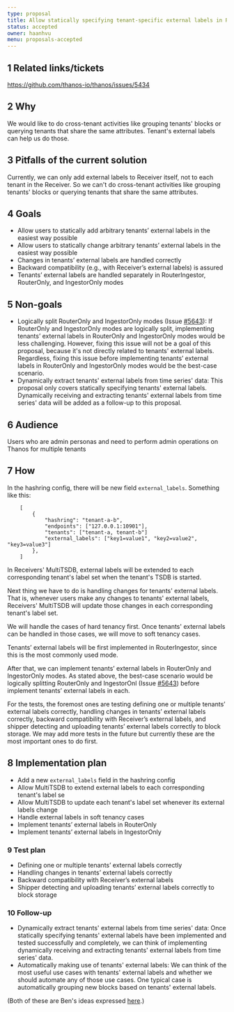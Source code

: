 ```yaml
---
type: proposal
title: Allow statically specifying tenant-specific external labels in Receivers
status: accepted
owner: haanhvu
menu: proposals-accepted
---
```


## 1 Related links/tickets

https://github.com/thanos-io/thanos/issues/5434

## 2 Why

We would like to do cross-tenant activities like grouping tenants' blocks or querying tenants that share the same attributes. Tenant's external labels can help us do those.

## 3 Pitfalls of the current solution

Currently, we can only add external labels to Receiver itself, not to each tenant in the Receiver. So we can't do cross-tenant activities like grouping tenants' blocks or querying tenants that share the same attributes.

## 4 Goals

* Allow users to statically add arbitrary tenants’ external labels in the easiest way possible
* Allow users to statically change arbitrary tenants’ external labels in the easiest way possible
* Changes in tenants’ external labels are handled correctly
* Backward compatibility (e.g., with Receiver’s external labels) is assured
* Tenants’ external labels are handled separately in RouterIngestor, RouterOnly, and IngestorOnly modes

## 5 Non-goals

* Logically split RouterOnly and IngestorOnly modes (Issue [#5643](https://github.com/thanos-io/thanos/issues/5643)): If RouterOnly and IngestorOnly modes are logically split, implementing tenants’ external labels in RouterOnly and IngestorOnly modes would be less challenging. However, fixing this issue will not be a goal of this proposal, because it's not directly related to tenants' external labels. Regardless, fixing this issue before implementing tenants’ external labels in RouterOnly and IngestorOnly modes would be the best-case scenario.
* Dynamically extract tenants' external labels from time series' data: This proposal only covers statically specifying tenants' external labels. Dynamically receiving and extracting tenants' external labels from time series' data will be added as a follow-up to this proposal.

## 6 Audience

Users who are admin personas and need to perform admin operations on Thanos for multiple tenants

## 7 How

In the hashring config, there will be new field `external_labels`. Something like this:

```
    [
        {
            "hashring": "tenant-a-b",
            "endpoints": ["127.0.0.1:10901"],
            "tenants": ["tenant-a, tenant-b"]
            "external_labels": ["key1=value1", "key2=value2", "key3=value3"]
        },
    ]
```

In Receivers' MultiTSDB, external labels will be extended to each corresponding tenant's label set when the tenant's TSDB is started.

Next thing we have to do is handling changes for tenants' external labels. That is, whenever users make any changes to tenants' external labels, Receivers' MultiTSDB will update those changes in each corresponding tenant's label set.

We will handle the cases of hard tenancy first. Once tenants' external labels can be handled in those cases, we will move to soft tenancy cases.

Tenants’ external labels will be first implemented in RouterIngestor, since this is the most commonly used mode.

After that, we can implement tenants’ external labels in RouterOnly and IngestorOnly modes. As stated above, the best-case scenario would be logically splitting RouterOnly and IngestorOnl (Issue [#5643](https://github.com/thanos-io/thanos/issues/5643)) before implement tenants’ external labels in each.

For the tests, the foremost ones are testing defining one or multiple tenants’ external labels correctly, handling changes in tenants’ external labels correctly, backward compatibility with Receiver’s external labels, and shipper detecting and uploading tenants’ external labels correctly to block storage. We may add more tests in the future but currently these are the most important ones to do first.

## 8 Implementation plan

* Add a new `external_labels` field in the hashring config
* Allow MultiTSDB to extend external labels to each corresponding tenant's label se
* Allow MultiTSDB to update each tenant's label set whenever its external labels change
* Handle external labels in soft tenancy cases
* Implement tenants’ external labels in RouterOnly
* Implement tenants’ external labels in IngestorOnly

### 9 Test plan

* Defining one or multiple tenants’ external labels correctly
* Handling changes in tenants’ external labels correctly
* Backward compatibility with Receiver’s external labels
* Shipper detecting and uploading tenants’ external labels correctly to block storage

### 10 Follow-up

* Dynamically extract tenants' external labels from time series' data: Once statically specifying tenants' external labels have been implemented and tested successfully and completely, we can think of implementing dynamically receiving and extracting tenants' external labels from time series' data.
* Automatically making use of tenants' external labels: We can think of the most useful use cases with tenants' external labels and whether we should automate any of those use cases. One typical case is automatically grouping new blocks based on tenants' external labels.

(Both of these are Ben's ideas expressed [here](https://github.com/thanos-io/thanos/pull/5720#pullrequestreview-1167923565).)
